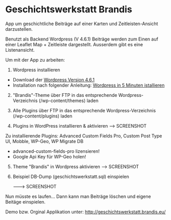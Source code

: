 # Geschichtswerkstatt Brandis
App um geschichtliche Beiträge auf einer Karten und Zeitleisten-Ansicht darzustellen.

Benutzt als Backend Wordpress (V 4.6.1)
Beiträge werden zum Einen auf einer Leaflet Map + Zeitleiste dargestellt.
Ausserdem gibt es eine Listenansicht.

Um mit der App zu arbeiten:

1. Wordpress installieren
  - Download der [Wordpress Version 4.6.1](https://wordpress.org/download/release-archive/)
  - Installation nach folgender Anleitung:
    [Wordpress in 5 Minuten istallieren](https://www.blogaufbau.de/wordpress-installieren-in-5-minuten/)
    
2. "Brandis"-Theme über FTP in das entsprechende Wordpress-Verzeichnis (/wp-content/themes) laden 

3. Alle Plugins über FTP in das entsprechende Wordpress-Verzeichnis (/wp-content/plugins) laden

4. Plugins in WordPress installieren & aktivieren --> SCREENSHOT

  Zu installierende Plugins: Advanced Custom Fields Pro, Custom Post Type UI, Mobble, WP-Geo, WP Migrate DB
  
  - advanced-custom-fields-pro lizensieren!
  - Google Api Key für WP-Geo holen!
  
5. Theme "Brandis" in Wordpress aktivieren --> SCREENSHOT

6. Beispiel DB-Dump (geschichtswerkstatt.sql) einspielen
  
    ---> SCREENSHOT

Nun müsste es laufen...
Dann kann man Beiträge löschen und eigene Beitäge einspielen.

Demo bzw. Orginal Applikation unter: http://geschichtswerkstatt.brandis.eu/
